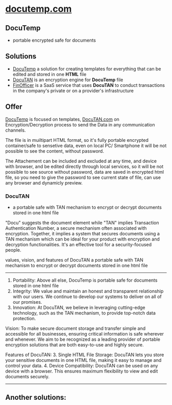 # [docutemp.com](https://www.docutemp.com/)


## DocuTemp

+ portable encrypted safe for documents

## Solutions

+ [DocuTemp](https://www.docutemp.com/) a solution for creating templates for everything that can be edited and stored in one **HTML** file
+ [DocuTAN](https://www.docutan.com/) is an encryption engine for **DocuTemp** file
+ [FinOfficer](https://www.finofficer.com/) is a SaaS service that uses **DocuTAN** to conduct transactions in the company's private or on a provider's infrastructure

  
## Offer

[DocuTemp](https://www.docutemp.com/) is focused on templates,
[DocuTAN.com](http://www.docutan.com) on Encryption/Decryption process to send the Data in any communication channels.


The file is in muiltipart HTML format, so it's fully portable encrypted container/safe to sensetive data, even on local PC/ Smartphone it will be not possible to see the content, without password.

The Attachement can be included and excluded at any time, and device with browser, and be edited directly through local services, so it will be not possible to see source without password, data are saved in encrypted html file, so you need to give the password to see current state of file, can use any browser and dynamicly preview.





### DocuTAN 

+ a portable safe  with TAN mechanism to encrypt or decrypt documents stored in one html file

"Docu" suggests the document element while "TAN" implies Transaction Authentication Number, a secure mechanism often associated with encryption.
Together, it implies a system that secures documents using a TAN mechanism which can be ideal for your product with encryption and decryption functionalities.
It's an effective tool for a security-focused people.


values, vision, and features of DocuTAN a portable safe with TAN mechanism to encrypt or decrypt documents stored in one html file

---

1. Portability: Above all else, DocuTemp is portable safe for documents stored in one html file
2. Integrity: We value and maintain an honest and transparent relationship with our users. We continue to develop our systems to deliver on all of our promises.
3. Innovation: At DocuTAN, we believe in leveraging cutting-edge technology, such as the TAN mechanism, to provide top-notch data protection.

Vision: 
To make secure document storage and transfer simple and accessible for all businesses, ensuring critical information is safe wherever and whenever. We aim to be recognized as a leading provider of portable encryption solutions that are both easy-to-use and highly secure.

Features of DocuTAN:
3. Single HTML File Storage: DocuTAN lets you store your sensitive documents in one HTML file, making it easy to manage and control your data.
4. Device Compatibility: DocuTAN can be used on any device with a browser. This ensures maximum flexibility to view and edit documents securely.



---


## Another solutions:

